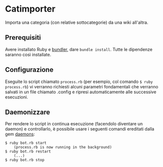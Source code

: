 # Catimporter
Importa una categoria (con relative sottocategorie) da una wiki all'altra.
## Prerequisiti
Avere installato Ruby e [bundler](https://bundler.io), dare `bundle install`. Tutte le dipendenze saranno così installate.
## Configurazione
Eseguite lo script chiamato `process.rb` (per esempio, col comando `$ ruby process.rb`) vi verranno richiesti alcuni parametri fondamentali che verranno salvati in un file chiamato .config e ripresi automaticamente alle successive esecuzioni.
## Daemonizzare
Per rendere lo script in continua esecuzione (facendolo diventare un daemon) e controllarlo, è possibile usare i seguenti comandi ereditati dalla gem [daemons](https://github.com/thuehlinger/daemons):
```
$ ruby bot.rb start
    (process.rb is now running in the background)
$ ruby bot.rb restart
    (...)
$ ruby bot.rb stop
```
